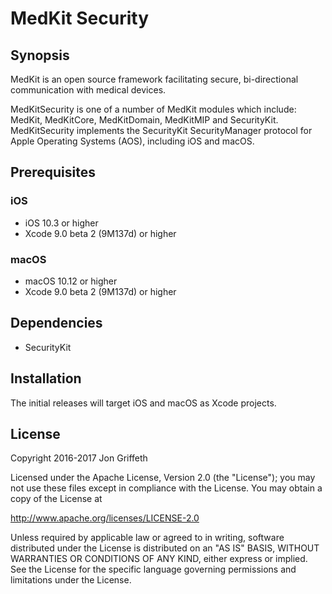 
# MedKit Security

## Synopsis

MedKit is an open source framework facilitating secure, bi-directional
communication with medical devices.

MedKitSecurity is one of a number of MedKit modules which include: MedKit,
MedKitCore, MedKitDomain, MedKitMIP and SecurityKit.  MedKitSecurity implements the
SecurityKit SecurityManager protocol for Apple Operating Systems (AOS), including iOS and
macOS.

## Prerequisites

### iOS

* iOS 10.3 or higher
* Xcode 9.0 beta 2 (9M137d) or higher

### macOS

* macOS 10.12 or higher
* Xcode 9.0 beta 2 (9M137d) or higher

## Dependencies

* SecurityKit

## Installation

The initial releases will target iOS and macOS as Xcode projects.

## License

Copyright 2016-2017 Jon Griffeth

Licensed under the Apache License, Version 2.0 (the "License");
you may not use these files except in compliance with the License.
You may obtain a copy of the License at

http://www.apache.org/licenses/LICENSE-2.0

Unless required by applicable law or agreed to in writing, software
distributed under the License is distributed on an "AS IS" BASIS,
WITHOUT WARRANTIES OR CONDITIONS OF ANY KIND, either express or implied.
See the License for the specific language governing permissions and
limitations under the License.
